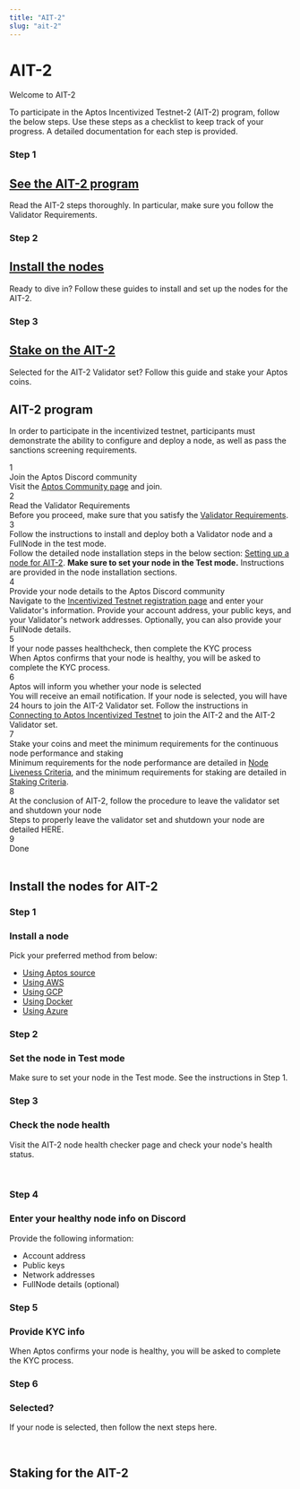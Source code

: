 ```yaml
---
title: "AIT-2"
slug: "ait-2"
---
```


# AIT-2

<p class="card-section-h2">Welcome to AIT-2</p>

To participate in the Aptos Incentivized Testnet-2 (AIT-2) program, follow the below steps. Use these steps as a checklist to keep track of your progress. A detailed documentation for each step is provided.

<div class="docs-card-container">
<div class="row row-cols-1 row-cols-md-3 g-4">
  <div class="col">
    <div class="card h-100">
    <h3 class="card-header">Step 1</h3>
      <div class="card-body d-flex flex-column">
        <a href="#ait-2-program" class="card-title card-link stretched-link"> <h2>See the AIT-2 program</h2></a>
        <p class="card-text">Read the AIT-2 steps thoroughly. In particular, make sure you follow the Validator Requirements.</p>
      </div>
    </div>
  </div>
  <div class="col" >
    <div class="card h-100">
     <h3 class="card-header">Step 2</h3>
      <div class="card-body d-flex flex-column">
      <a href="#install-the-nodes-for-ait-2" class="card-title card-link stretched-link"> <h2>Install the nodes</h2></a>
        <p class="card-text">Ready to dive in? Follow these guides to install and set up the nodes for the AIT-2.</p>     
      </div>
    </div>
  </div>
  <div class="col" >
    <div class="card h-100">
     <h3 class="card-header">Step 3</h3>
      <div class="card-body d-flex flex-column">
      <a href="#staking-for-the-ait-2" class="card-title card-link stretched-link"> <h2>Stake on the AIT-2</h2></a>
        <p class="card-text">Selected for the AIT-2 Validator set? Follow this guide and stake your Aptos coins.</p>     
      </div>
    </div>
  </div>
</div>
</div>

## AIT-2 program

In order to participate in the incentivized testnet, participants must demonstrate the ability to configure and deploy a node, as well as pass the sanctions screening requirements.

<div class="docs-card-container">
<div class="step">
    <div>
        <div class="circle">1</div>
    </div>
    <div>
        <div class="step-title">Join the Aptos Discord community</div>
        <div class="step-caption">Visit the <a class="reference external" href="https://community.aptoslabs.com/">Aptos Community page</a> and join.  </div>
    </div>
</div>
<div class="step">
    <div>
        <div class="circle">2</div>
    </div>
    <div>
        <div class="step-title">Read the Validator Requirements</div>
        <div class="step-caption">Before you proceed, make sure that you satisfy the <a href="../validator-node/validator-requirements">Validator Requirements</a>.  </div>
    </div>
</div>
<div class="step">
    <div>
        <div class="circle">3</div>
    </div>
    <div>
        <div class="step-title">Follow the instructions to install and deploy both a Validator node and a FullNode in the test mode.</div>
        <div class="step-caption">Follow the detailed node installation steps in the below section: <a href="https://aptos.dev/nodes/validator-node/index#setting-up-a-node-for-ait-2">Setting up a node for AIT-2</a>. <strong>Make sure to set your node in the Test mode.</strong> Instructions are provided in the node installation sections. </div>
    </div>
</div>
<div class="step">
    <div>
        <div class="circle">4</div>
    </div>
    <div>
        <div class="step-title">Provide your node details to the Aptos Discord community</div>
        <div class="step-caption">Navigate to the <a href="https://community.aptoslabs.com/">Incentivized Testnet registration page</a> and enter your Validator's information. Provide your account address, your public keys, and your Validator's network addresses. Optionally, you can also provide your FullNode details. </div>
    </div>
</div>
<div class="step">
    <div>
        <div class="circle">5</div>
    </div>
    <div>
        <div class="step-title">If your node passes healthcheck, then complete the KYC process</div>
        <div class="step-caption">When Aptos confirms that your node is healthy, you will be asked to complete the KYC process. </div>
    </div>
</div>
<div class="step">
    <div>
        <div class="circle">6</div>
    </div>
    <div>
        <div class="step-title">Aptos will inform you whether your node is selected</div>
        <div class="step-caption">You will receive an email notification. If your node is selected, you will have 24 hours to join the AIT-2 Validator set. Follow the  instructions in <a href="https://aptos.dev/tutorials/validator-node/connect-to-testnet/">Connecting to Aptos Incentivized Testnet</a> to join the AIT-2 and the AIT-2 Validator set. </div>
    </div>
</div>
<div class="step">
    <div>
        <div class="circle">7</div>
    </div>
    <div>
        <div class="step-title">Stake your coins and meet the minimum requirements for the continuous node performance and staking</div>
        <div class="step-caption">Minimum requirements for the node performance are detailed in <a href="https://aptos.dev/reference/node-liveness-criteria">Node Liveness Criteria</a>, and the minimum requirements for staking are detailed in <a href="">Staking Criteria</a>. </div>
    </div>
</div>
<div class="step">
    <div>
        <div class="circle">8</div>
    </div>
    <div>
        <div class="step-title">At the conclusion of AIT-2, follow the procedure to leave the validator set and shutdown your node</div>
        <div class="step-caption">Steps to properly leave the validator set and shutdown your node are detailed HERE. </div>
    </div>
</div>
<div class="step">
    <div>
    <div class="step-active circle">9</div>
    </div>
    <div>
    <div class="step-title">Done</div>
    </div>
    </div>
    </div>
<div>
<br />

## Install the nodes for AIT-2

<div class="docs-card-container">
<div class="row row-cols-1 row-cols-md-3 g-4">
  <div class="col">
    <div class="card h-100">
    <h3 class="card-header">Step 1</h3>
      <div class="card-body d-flex flex-column">
        <h3 class="card-title">Install a node</h3>
        <p class="card-text">Pick your preferred method from below:</p>
        <ul class="list-group list-group-flush">
          <li class="list-group-item"><a href="https://aptos.dev/tutorials/validator-node/run-validator-node-using-source/" class="card-link">Using Aptos source</a></li>
          <li class="list-group-item"><a href="https://aptos.dev/tutorials/validator-node/run-validator-node-using-aws" class="card-link">Using AWS</a></li>
          <li class="list-group-item"><a href="https://aptos.dev/tutorials/validator-node/run-validator-node-using-gcp" class="card-link">Using GCP</a></li>
          <li class="list-group-item"><a href="https://aptos.dev/tutorials/validator-node/run-validator-node-using-docker" class="card-link">Using Docker</a></li>
          <li class="list-group-item"><a href="https://aptos.dev/tutorials/validator-node/run-validator-node-using-azure" class="card-link">Using Azure</a></li>
        </ul>
      </div>
    </div>
  </div>
  <div class="col" >
    <div class="card h-100">
     <h3 class="card-header">Step 2</h3>
      <div class="card-body d-flex flex-column">
        <h3 class="card-title">Set the node in Test mode</h3>
        <p class="card-text">Make sure to set your node in the Test mode. See the instructions in Step 1.</p>     
      </div>
    </div>
  </div>
  <div class="col">
    <div class="card h-100">  
    <h3 class="card-header">Step 3</h3>
      <div class="card-body d-flex flex-column">
        <h3 class="card-title">Check the node health</h3>
        <p class="card-text">Visit the AIT-2 node health checker page and check your node's health status.</p>
      </div>
    </div>
  </div>
</div>
<br />
<div class="row row-cols-1 row-cols-md-3 g-4 ">
  <div class="col">
    <div class="card h-100">
    <h3 class="card-header">Step 4</h3>
      <div class="card-body d-flex flex-column">
        <h3 class="card-title">Enter your healthy node info on Discord</h3>
        <p class="card-text">Provide the following information:</p>
        <ul class="list-group list-group-flush">
          <li class="list-group-item">Account address</li>
          <li class="list-group-item">Public keys</li>
          <li class="list-group-item">Network addresses</li>
          <li class="list-group-item">FullNode details (optional)</li>
        </ul>
      </div>
    </div>
  </div>
  <div class="col">
    <div class="card h-100">
     <h3 class="card-header">Step 5</h3>
      <div class="card-body d-flex flex-column">
        <h3 class="card-title">Provide KYC info</h3>
        <p class="card-text">When Aptos confirms your node is healthy, you will be asked to complete the KYC process.</p>     
      </div>
    </div>
  </div>
  <div class="col">
    <div class="card h-100">   
    <h3 class="card-header">Step 6</h3>
      <div class="card-body d-flex flex-column">
        <h3 class="card-title">Selected?</h3>
        <p class="card-text">If your node is selected, then follow the next steps here.</p>
      </div>
    </div>
  </div>
</div>
</div>
</div>
<br />

## Staking for the AIT-2
